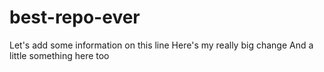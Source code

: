 # best-repo-ever
Let's add some information on this line
Here's my really big change
And a little something here too
